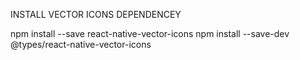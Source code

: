 INSTALL VECTOR ICONS DEPENDENCEY

npm install --save react-native-vector-icons
npm install --save-dev @types/react-native-vector-icons


